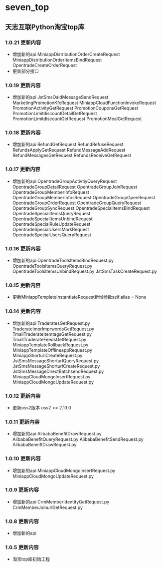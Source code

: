# seven_top

## 天志互联Python淘宝top库

### 1.0.21 更新内容
* 增加新的api
MiniappDistributionOrderCreateRequest
MiniappDistributionOrderItemsBindRequest
OpentradeCreateOrderRequest
* 更新部分接口

### 1.0.19 更新内容
* 增加新的api
JstSmsOaidMessageSendRequest
MarketingPromotionKfcRequest
MiniappCloudFunctionInvokeRequest
PromotionActivityGetRequest
PromotionCouponsGetRequest
PromotionLimitdiscountDetailGetRequest
PromotionLimitdiscountGetRequest
PromotionMealGetRequest

### 1.0.18 更新内容
* 增加新的api
RefundGetRequest
RefundRefuseRequest
RefundsApplyGetRequest
RefundMessageAddRequest
RefundMessagesGetRequest
RefundsReceiveGetRequest

### 1.0.17 更新内容
* 增加新的api
OpentradeGroupActivtiyQueryRequest
OpentradeGroupDetailRequest
OpentradeGroupJoinRequest
OpentradeGroupMemberInfoRequest
OpentradeGroupMemberInfosRequest
OpentradeGroupOpenRequest
OpentradeGroupOrderRequest
OpentradeGroupQueryRequest
OpentradeGroupSyncRequest
OpentradeSpecialItemsBindRequest
OpentradeSpecialItemsQueryRequest
OpentradeSpecialItemsUnbindRequest
OpentradeSpecialRuleUpdateRequest
OpentradeSpecialUsersMarkRequest
OpentradeSpecialUsersQueryRequest

### 1.0.16 更新内容
* 增加新的api
OpentradeToolsItemsBindRequest.py
OpentradeToolsItemsQueryRequest.py
OpentradeToolsItemsUnbindRequest.py
JstSmsTaskCreateRequest.py

### 1.0.15 更新内容
* 更新MiniappTemplateInstantiateRequest新增参数self.alias = None

### 1.0.14 更新内容
* 增加新的api
TraderatesGetRequest.py
TraderateImprImprwordsGetRequest.py
TmallTraderateItemtagsGetRequest.py
TmallTraderateFeedsGetRequest.py
MiniappTemplateRollbackRequest.py
MiniappTemplateOfflineappRequest.py
MiniappShorturlCreateRequest.py
JstSmsMessageShorturlQueryRequest.py
JstSmsMessageShorturlCreateRequest.py
JstSmsMessageDirectBatchsendRequest.py
MiniappCloudMongoInsertRequest.py
MiniappCloudMongoUpdateRequest.py

### 1.0.12 更新内容
* 更新oss2版本
oss2 >= 2.13.0

### 1.0.11 更新内容
* 增加新的api
AlibabaBenefitDrawRequest.py
AlibabaBenefitQueryRequest.py
AlibabaBenefitSendRequest.py
AlibabaBeneiftDrawRequest.py

### 1.0.10 更新内容
* 增加新的api
MiniappCloudMongoInsertRequest.py
MiniappCloudMongoUpdateRequest.py

### 1.0.9 更新内容
* 增加新的api
CrmMemberIdentityGetRequest.py
CrmMemberJoinurlGetRequest.py

### 1.0.8 更新内容
* 增加新的api

### 1.0.5 更新内容
* 淘宝top库初始工程